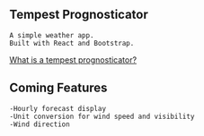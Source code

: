 ## Tempest Prognosticator
    A simple weather app.
    Built with React and Bootstrap.
   [What is a tempest prognosticator?](https://en.wikipedia.org/wiki/Tempest_prognosticator)

## Coming Features
    -Hourly forecast display
    -Unit conversion for wind speed and visibility
    -Wind direction
